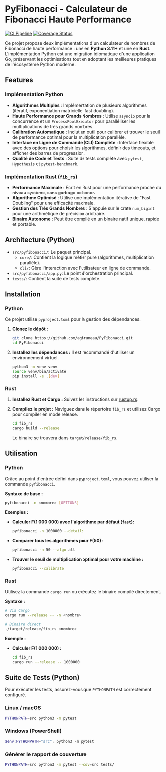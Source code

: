 # PyFibonacci - Calculateur de Fibonacci Haute Performance

[![CI Pipeline](https://github.com/agbruneau/PyFibonacci/actions/workflows/ci.yml/badge.svg)](https://github.com/agbruneau/PyFibonacci/actions/workflows/ci.yml)
[![Coverage Status](https://coveralls.io/repos/github/agbruneau/PyFibonacci/badge.svg?branch=main)](https://coveralls.io/github/agbruneau/PyFibonacci?branch=main)

Ce projet propose deux implémentations d'un calculateur de nombres de Fibonacci de haute performance : une en **Python 3.11+** et une en **Rust**. L'implémentation Python est une migration idiomatique d'une application Go, préservant les optimisations tout en adoptant les meilleures pratiques de l'écosystème Python moderne.

## Features

### Implémentation Python

-   **Algorithmes Multiples** : Implémentation de plusieurs algorithmes (itératif, exponentiation matricielle, fast doubling).
-   **Haute Performance pour Grands Nombres** : Utilise `asyncio` pour la concurrence et un `ProcessPoolExecutor` pour paralléliser les multiplications de très grands nombres.
-   **Calibration Automatique** : Inclut un outil pour calibrer et trouver le seuil de performance optimal pour la multiplication parallèle.
-   **Interface en Ligne de Commande (CLI) Complète** : Interface flexible avec des options pour choisir les algorithmes, définir des timeouts, et afficher des barres de progression.
-   **Qualité de Code et Tests** : Suite de tests complète avec `pytest`, `Hypothesis` et `pytest-benchmark`.

### Implémentation Rust (`fib_rs`)

-   **Performance Maximale** : Écrit en Rust pour une performance proche du niveau système, sans garbage collector.
-   **Algorithme Optimisé** : Utilise une implémentation itérative de "Fast Doubling" pour une efficacité maximale.
-   **Gestion des Très Grands Nombres** : S'appuie sur le crate `num_bigint` pour une arithmétique de précision arbitraire.
-   **Binaire Autonome** : Peut être compilé en un binaire natif unique, rapide et portable.

## Architecture (Python)

-   `src/pyfibonacci/`: Le paquet principal.
    -   `core/`: Contient la logique métier pure (algorithmes, multiplication parallèle).
    -   `cli/`: Gère l'interaction avec l'utilisateur en ligne de commande.
-   `src/pyfibonacci/app.py`: Le point d'orchestration principal.
-   `tests/`: Contient la suite de tests complète.

## Installation

### Python

Ce projet utilise `pyproject.toml` pour la gestion des dépendances.

1.  **Clonez le dépôt :**
    ```bash
    git clone https://github.com/agbruneau/PyFibonacci.git
    cd PyFibonacci
    ```

2.  **Installez les dépendances :**
    Il est recommandé d'utiliser un environnement virtuel.
    ```bash
    python3 -m venv venv
    source venv/bin/activate
    pip install -e .[dev]
    ```

### Rust

1.  **Installez Rust et Cargo :**
    Suivez les instructions sur [rustup.rs](https://rustup.rs/).

2.  **Compilez le projet :**
    Naviguez dans le répertoire `fib_rs` et utilisez Cargo pour compiler en mode release.
    ```bash
    cd fib_rs
    cargo build --release
    ```
    Le binaire se trouvera dans `target/release/fib_rs`.

## Utilisation

### Python

Grâce au point d'entrée défini dans `pyproject.toml`, vous pouvez utiliser la commande `pyfibonacci`.

**Syntaxe de base :**
```bash
pyfibonacci -n <nombre> [OPTIONS]
```

**Exemples :**

-   **Calculer F(1 000 000) avec l'algorithme par défaut (`fast`):**
    ```bash
    pyfibonacci -n 1000000 --details
    ```

-   **Comparer tous les algorithmes pour F(50) :**
    ```bash
    pyfibonacci -n 50 --algo all
    ```

-   **Trouver le seuil de multiplication optimal pour votre machine :**
    ```bash
    pyfibonacci --calibrate
    ```

### Rust

Utilisez la commande `cargo run` ou exécutez le binaire compilé directement.

**Syntaxe :**
```bash
# Via Cargo
cargo run --release -- -n <nombre>

# Binaire direct
./target/release/fib_rs <nombre>
```

**Exemple :**

-   **Calculer F(1 000 000) :**
    ```bash
    cd fib_rs
    cargo run --release -- 1000000
    ```

## Suite de Tests (Python)

Pour exécuter les tests, assurez-vous que `PYTHONPATH` est correctement configuré.

### Linux / macOS

```bash
PYTHONPATH=src python3 -m pytest
```

### Windows (PowerShell)

```powershell
$env:PYTHONPATH="src"; python3 -m pytest
```

### Générer le rapport de couverture

```bash
PYTHONPATH=src python3 -m pytest --cov=src tests/
```
